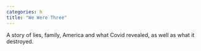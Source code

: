 ```yaml
---
categories: h
title: "We Were Three"
---
```

A story of lies, family, America and what Covid revealed, as well as what it destroyed.